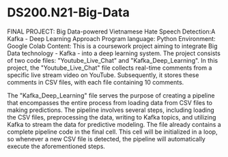 # DS200.N21-Big-Data
FINAL PROJECT: Big Data-powered Vietnamese Hate Speech Detection:A Kafka - Deep Learning Approach
Program language: Python
Environment: Google Colab
Content: 
This is a coursework project aiming to integrate Big Data technology - Kafka - into a deep learning system. The project consists of two code files: "Youtube_Live_Chat" and "Kafka_Deep_Learning". In this project, the "Youtube_Live_Chat" file collects real-time comments from a specific live stream video on YouTube. Subsequently, it stores these comments in CSV files, with each file containing 10 comments.

The "Kafka_Deep_Learning" file serves the purpose of creating a pipeline that encompasses the entire process from loading data from CSV files to making predictions. The pipeline involves several steps, including loading the CSV files, preprocessing the data, writing to Kafka topics, and utilizing Kafka to stream the data for predictive modeling. The file already contains a complete pipeline code in the final cell. This cell will be initialized in a loop, so whenever a new CSV file is detected, the pipeline will automatically execute the aforementioned steps.
